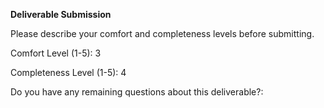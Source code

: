 **Deliverable Submission**

Please describe your comfort and completeness levels before submitting.

Comfort Level (1-5): 3

Completeness Level (1-5): 4

Do you have any remaining questions about this deliverable?: